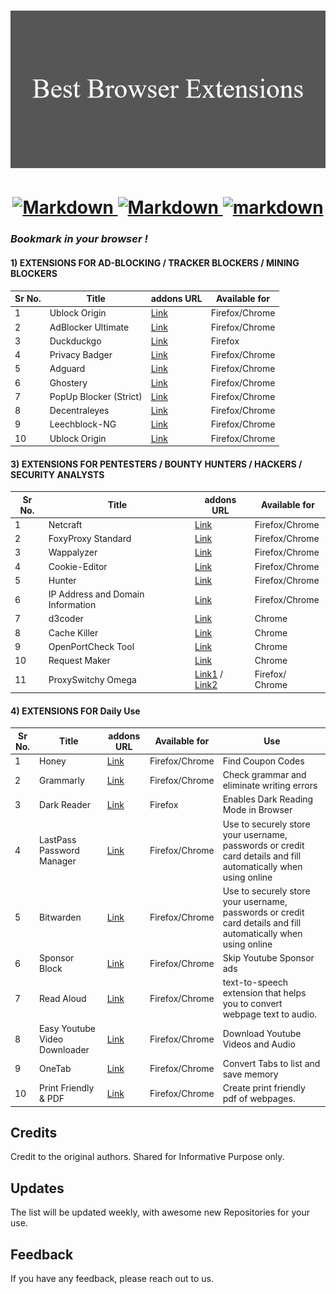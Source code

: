 <h1 align="center">
  <a href="https://github.com/Gilfoyleee/Best-Browser-Extensions-">
    <img src="https://github.com/Gilfoyleee/Best-Browser-Extensions-/blob/main/Best_Browser_Extensions.png" alt="Logo">
  </a>
</h1>

<h1 align="center">
  <a href="https://github.com/Gilfoyleee/Best-Repo-for-Web-Developers">
    <img src="https://forthebadge.com/images/badges/made-with-markdown.svg" alt="Markdown">
      <img src="https://forthebadge.com/images/badges/built-with-love.svg" alt="Markdown">
      <img src ="https://forthebadge.com/images/badges/powered-by-coffee.svg" alt="markdown">
  </a>
</h1>

### *Bookmark in your browser !*

#### 1) EXTENSIONS FOR AD-BLOCKING / TRACKER BLOCKERS / MINING BLOCKERS
|Sr No.| Title | addons URL | Available for |
|------| ----------------- | -------------|------|
|1|Ublock Origin | [Link](https://addons.mozilla.org/en-US/firefox/addon/ublock-origin/)|Firefox/Chrome|
|2| AdBlocker Ultimate | [Link](https://addons.mozilla.org/en-US/firefox/addon/adblocker-ultimate/)|Firefox/Chrome|
|3|Duckduckgo | [Link](https://addons.mozilla.org/en-US/firefox/addon/duckduckgo-for-firefox/)|Firefox|
|4|Privacy Badger | [Link](https://addons.mozilla.org/en-US/firefox/addon/privacy-badger17/)|Firefox/Chrome|
|5|Adguard | [Link](https://addons.mozilla.org/en-US/firefox/addon/adguard-adblocker/)|Firefox/Chrome|
|6|Ghostery| [Link](https://addons.mozilla.org/en-US/firefox/addon/ghostery/)|Firefox/Chrome|
|7|PopUp Blocker (Strict) | [Link](https://addons.mozilla.org/en-US/firefox/addon/popup-blocker/)|Firefox/Chrome|
|8|Decentraleyes| [Link](https://addons.mozilla.org/en-US/firefox/addon/decentraleyes/)|Firefox/Chrome|
|9|Leechblock-NG| [Link](https://addons.mozilla.org/en-US/firefox/addon/leechblock-ng/)|Firefox/Chrome|
|10|Ublock Origin | [Link](https://addons.mozilla.org/en-US/firefox/addon/ublock-origin/)|Firefox/Chrome|

<!--
#### 2) EXTENSIONS FOR DEVELOPERS
|Sr No.| Title | addons URL | Available for |
|------| ----------------- | -------------|------|
|1|Ublock Origin | [Link](https://addons.mozilla.org/en-US/firefox/addon/ublock-origin/)|Firefox/Chrome|
|2|Ublock Origin | [Link](https://addons.mozilla.org/en-US/firefox/addon/ublock-origin/)|Firefox/Chrome|
|3|Ublock Origin | [Link](https://addons.mozilla.org/en-US/firefox/addon/ublock-origin/)|Firefox/Chrome|
|4|Ublock Origin | [Link](https://addons.mozilla.org/en-US/firefox/addon/ublock-origin/)|Firefox/Chrome|
|5|Ublock Origin | [Link](https://addons.mozilla.org/en-US/firefox/addon/ublock-origin/)|Firefox/Chrome|
|6|Ublock Origin | [Link](https://addons.mozilla.org/en-US/firefox/addon/ublock-origin/)|Firefox/Chrome|
|7|Ublock Origin | [Link](https://addons.mozilla.org/en-US/firefox/addon/ublock-origin/)|Firefox/Chrome|
|8|Ublock Origin | [Link](https://addons.mozilla.org/en-US/firefox/addon/ublock-origin/)|Firefox/Chrome|
|9|Ublock Origin | [Link](https://addons.mozilla.org/en-US/firefox/addon/ublock-origin/)|Firefox/Chrome|
|10|Ublock Origin | [Link](https://addons.mozilla.org/en-US/firefox/addon/ublock-origin/)|Firefox/Chrome|  -->


#### 3) EXTENSIONS FOR PENTESTERS / BOUNTY HUNTERS / HACKERS / SECURITY ANALYSTS
|Sr No.| Title | addons URL | Available for |
|------| ----------------- | -------------|------|
|1|Netcraft| [Link](https://addons.mozilla.org/en-US/firefox/addon/netcraft-toolbar/)|Firefox/Chrome|
|2|FoxyProxy Standard | [Link](https://addons.mozilla.org/en-US/firefox/addon/foxyproxy-standard/)|Firefox/Chrome|
|3|Wappalyzer | [Link](https://addons.mozilla.org/en-US/firefox/addon/wappalyzer/)|Firefox/Chrome|
|4|Cookie-Editor | [Link](https://addons.mozilla.org/en-US/firefox/addon/cookie-editor/)|Firefox/Chrome|
|5|Hunter | [Link](https://addons.mozilla.org/en-US/firefox/addon/hunterio/)|Firefox/Chrome|
|6|IP Address and Domain Information| [Link](https://addons.mozilla.org/en-US/firefox/addon/ip-address-and-domain-info/)|Firefox/Chrome|
|7|d3coder| [Link](https://chrome.google.com/webstore/detail/d3coder/gncnbkghencmkfgeepfaonmegemakcol)|Chrome|
|8|Cache Killer| [Link](https://chrome.google.com/webstore/detail/classic-cache-killer/kkmknnnjliniefekpicbaaobdnjjikfp)|Chrome|
|9|OpenPortCheck Tool| [Link](https://chrome.google.com/webstore/detail/open-port-check-tool/lefghalnfhaklfbndadklndcndabkadb)|Chrome|
|10|Request Maker| [Link](https://chrome.google.com/webstore/detail/request-maker/kajfghlhfkcocafkcjlajldicbikpgnp)|Chrome|
|11| ProxySwitchy Omega| [Link1](https://addons.mozilla.org/en-US/firefox/addon/switchyomega/) / [Link2](https://chrome.google.com/webstore/detail/proxy-switchyomega/padekgcemlokbadohgkifijomclgjgif)|Firefox/ Chrome|


#### 4) EXTENSIONS FOR Daily Use
|Sr No.| Title | addons URL | Available for |Use
|------| ----------------- | -------------|------|------|
|1|Honey| [Link](https://addons.mozilla.org/en-US/firefox/addon/honey/)|Firefox/Chrome|Find Coupon Codes |
|2|Grammarly | [Link](https://addons.mozilla.org/en-US/firefox/addon/grammarly-1/)|Firefox/Chrome|Check grammar and eliminate writing errors|
|3|Dark Reader | [Link](https://addons.mozilla.org/en-US/firefox/addon/darkreader/)|Firefox|Enables Dark Reading Mode in Browser|
|4|LastPass Password Manager | [Link](https://addons.mozilla.org/en-US/firefox/addon/lastpass-password-manager/)|Firefox/Chrome|Use to securely store your username, passwords or credit card details and fill automatically when using online|
|5|Bitwarden | [Link](https://addons.mozilla.org/en-US/firefox/addon/bitwarden-password-manager/)|Firefox/Chrome|Use to securely store your username, passwords or credit card details and fill automatically when using online|
|6|Sponsor Block | [Link](https://addons.mozilla.org/en-US/firefox/addon/sponsorblock/)|Firefox/Chrome|Skip Youtube Sponsor ads |
|7|Read Aloud| [Link](https://addons.mozilla.org/en-US/firefox/addon/read-aloud/)|Firefox/Chrome|text-to-speech extension that helps you to convert webpage text to audio.|
|8|Easy Youtube Video Downloader|[Link](https://addons.mozilla.org/en-US/firefox/addon/easy-youtube-video-download/)|Firefox/Chrome|Download Youtube Videos and Audio|
|9|OneTab | [Link](https://addons.mozilla.org/en-US/firefox/addon/onetab/)|Firefox/Chrome|Convert Tabs to list and save memory|
|10|Print Friendly & PDF| [Link](https://addons.mozilla.org/en-US/firefox/addon/print-friendly-pdf/)|Firefox/Chrome|Create print friendly pdf of webpages.|


## Credits
<!-- Credits -->
Credit to the original authors. Shared for Informative Purpose only.
## Updates
<!-- Updates -->
The list will be updated weekly, with awesome new Repositories for your use.
## Feedback
<!-- feedback -->
If you have any feedback, please reach out to us.

<!------------------------------------------------------------------------------------------------------------------------------------------------------->
